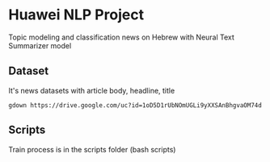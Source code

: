 # Huawei NLP Project

Topic modeling and classification news on Hebrew with Neural Text Summarizer model


## Dataset

It's news datasets with article body, headline, title

```
gdown https://drive.google.com/uc?id=1oD5D1rUbNOmUGLi9yXXSAnBhgvaOM74d
```

## Scripts

Train process is in the scripts folder (bash scripts)


